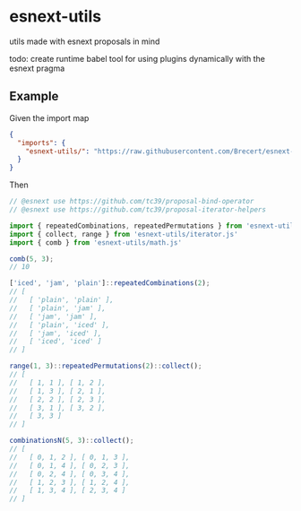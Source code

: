 # esnext-utils
utils made with esnext proposals in mind

todo: create runtime babel tool for using plugins dynamically with the esnext pragma

## Example

Given the import map

```json
{
  "imports": {
    "esnext-utils/": "https://raw.githubusercontent.com/Brecert/esnext-utils/main/src/",
  }
}
```

Then

```js
// @esnext use https://github.com/tc39/proposal-bind-operator
// @esnext use https://github.com/tc39/proposal-iterator-helpers

import { repeatedCombinations, repeatedPermutations } from 'esnext-utils/algorithm.js'
import { collect, range } from 'esnext-utils/iterator.js'
import { comb } from 'esnext-utils/math.js'

comb(5, 3);
// 10

['iced', 'jam', 'plain']::repeatedCombinations(2);
// [
//   [ 'plain', 'plain' ],
//   [ 'plain', 'jam' ],
//   [ 'jam', 'jam' ],
//   [ 'plain', 'iced' ],
//   [ 'jam', 'iced' ],
//   [ 'iced', 'iced' ]
// ]

range(1, 3)::repeatedPermutations(2)::collect();
// [
//   [ 1, 1 ], [ 1, 2 ],
//   [ 1, 3 ], [ 2, 1 ],
//   [ 2, 2 ], [ 2, 3 ],
//   [ 3, 1 ], [ 3, 2 ],
//   [ 3, 3 ]
// ]

combinationsN(5, 3)::collect();
// [
//   [ 0, 1, 2 ], [ 0, 1, 3 ],
//   [ 0, 1, 4 ], [ 0, 2, 3 ],
//   [ 0, 2, 4 ], [ 0, 3, 4 ],
//   [ 1, 2, 3 ], [ 1, 2, 4 ],
//   [ 1, 3, 4 ], [ 2, 3, 4 ]
// ]
```

